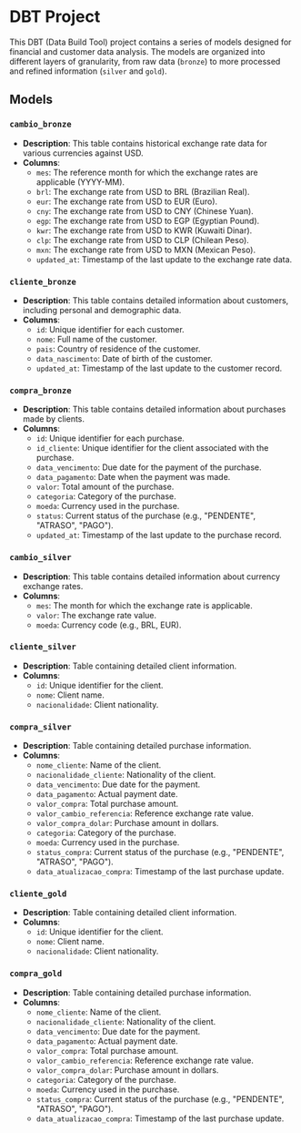 # DBT Project

This DBT (Data Build Tool) project contains a series of models designed for financial and customer data analysis. The models are organized into different layers of granularity, from raw data (`bronze`) to more processed and refined information (`silver` and `gold`).

## Models

### `cambio_bronze`

- **Description**: This table contains historical exchange rate data for various currencies against USD.
- **Columns**:
  - `mes`: The reference month for which the exchange rates are applicable (YYYY-MM).
  - `brl`: The exchange rate from USD to BRL (Brazilian Real).
  - `eur`: The exchange rate from USD to EUR (Euro).
  - `cny`: The exchange rate from USD to CNY (Chinese Yuan).
  - `egp`: The exchange rate from USD to EGP (Egyptian Pound).
  - `kwr`: The exchange rate from USD to KWR (Kuwaiti Dinar).
  - `clp`: The exchange rate from USD to CLP (Chilean Peso).
  - `mxn`: The exchange rate from USD to MXN (Mexican Peso).
  - `updated_at`: Timestamp of the last update to the exchange rate data.

### `cliente_bronze`

- **Description**: This table contains detailed information about customers, including personal and demographic data.
- **Columns**:
  - `id`: Unique identifier for each customer.
  - `nome`: Full name of the customer.
  - `pais`: Country of residence of the customer.
  - `data_nascimento`: Date of birth of the customer.
  - `updated_at`: Timestamp of the last update to the customer record.

### `compra_bronze`

- **Description**: This table contains detailed information about purchases made by clients.
- **Columns**:
  - `id`: Unique identifier for each purchase.
  - `id_cliente`: Unique identifier for the client associated with the purchase.
  - `data_vencimento`: Due date for the payment of the purchase.
  - `data_pagamento`: Date when the payment was made.
  - `valor`: Total amount of the purchase.
  - `categoria`: Category of the purchase.
  - `moeda`: Currency used in the purchase.
  - `status`: Current status of the purchase (e.g., "PENDENTE", "ATRASO", "PAGO").
  - `updated_at`: Timestamp of the last update to the purchase record.

### `cambio_silver`

- **Description**: This table contains detailed information about currency exchange rates.
- **Columns**:
  - `mes`: The month for which the exchange rate is applicable.
  - `valor`: The exchange rate value.
  - `moeda`: Currency code (e.g., BRL, EUR).

### `cliente_silver`

- **Description**: Table containing detailed client information.
- **Columns**:
  - `id`: Unique identifier for the client.
  - `nome`: Client name.
  - `nacionalidade`: Client nationality.

### `compra_silver`

- **Description**: Table containing detailed purchase information.
- **Columns**:
  - `nome_cliente`: Name of the client.
  - `nacionalidade_cliente`: Nationality of the client.
  - `data_vencimento`: Due date for the payment.
  - `data_pagamento`: Actual payment date.
  - `valor_compra`: Total purchase amount.
  - `valor_cambio_referencia`: Reference exchange rate value.
  - `valor_compra_dolar`: Purchase amount in dollars.
  - `categoria`: Category of the purchase.
  - `moeda`: Currency used in the purchase.
  - `status_compra`: Current status of the purchase (e.g., "PENDENTE", "ATRASO", "PAGO").
  - `data_atualizacao_compra`: Timestamp of the last purchase update.

### `cliente_gold`

- **Description**: Table containing detailed client information.
- **Columns**:
  - `id`: Unique identifier for the client.
  - `nome`: Client name.
  - `nacionalidade`: Client nationality.

### `compra_gold`

- **Description**: Table containing detailed purchase information.
- **Columns**:
  - `nome_cliente`: Name of the client.
  - `nacionalidade_cliente`: Nationality of the client.
  - `data_vencimento`: Due date for the payment.
  - `data_pagamento`: Actual payment date.
  - `valor_compra`: Total purchase amount.
  - `valor_cambio_referencia`: Reference exchange rate value.
  - `valor_compra_dolar`: Purchase amount in dollars.
  - `categoria`: Category of the purchase.
  - `moeda`: Currency used in the purchase.
  - `status_compra`: Current status of the purchase (e.g., "PENDENTE", "ATRASO", "PAGO").
  - `data_atualizacao_compra`: Timestamp of the last purchase update.

